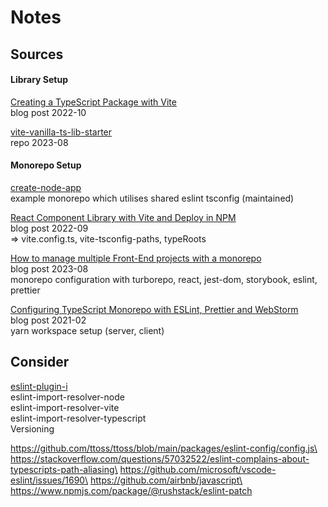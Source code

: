 # Notes

## Sources

#### Library Setup

[Creating a TypeScript Package with Vite](https://onderonur.netlify.app/blog/creating-a-typescript-library-with-vite/)\
blog post 2022-10

[vite-vanilla-ts-lib-starter](https://github.com/kbysiec/vite-vanilla-ts-lib-starter/tree/master)\
repo 2023-08

#### Monorepo Setup
[create-node-app](https://github.com/Create-Node-App/create-node-app/tree/main)\
example monorepo which utilises shared eslint tsconfig (maintained)

[React Component Library with Vite and Deploy in NPM](https://articles.wesionary.team/react-component-library-with-vite-and-deploy-in-npm-579c2880d6ff)\
blog post 2022-09\
=> vite.config.ts, vite-tsconfig-paths, typeRoots

[How to manage multiple Front-End projects with a monorepo](https://www.pixelmatters.com/blog/how-to-manage-multiple-front-end-projects-with-a-monorepo)\
blog post 2023-08\
monorepo configuration with turborepo, react, jest-dom, storybook, eslint, prettier

[Configuring TypeScript Monorepo with ESLint, Prettier and WebStorm](https://valcker.medium.com/configuring-typescript-monorepo-with-eslint-prettier-and-webstorm-61a71f218104)\
blog post 2021-02\
yarn workspace setup (server, client)

## Consider

[eslint-plugin-i](https://github.com/un-es/eslint-plugin-i/tree/fork-release)\
eslint-import-resolver-node\
eslint-import-resolver-vite\
eslint-import-resolver-typescript\
Versioning

https://github.com/ttoss/ttoss/blob/main/packages/eslint-config/config.js\
https://stackoverflow.com/questions/57032522/eslint-complains-about-typescripts-path-aliasing\
https://github.com/microsoft/vscode-eslint/issues/1690\
https://github.com/airbnb/javascript\
https://www.npmjs.com/package/@rushstack/eslint-patch